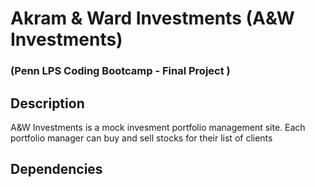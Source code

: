 # Akram & Ward Investments (A&W Investments)
### (Penn LPS Coding Bootcamp - Final Project )

## Description

A&W Investments is a mock invesment portfolio management site. Each portfolio manager can buy and sell stocks for their list of clients

## Dependencies
